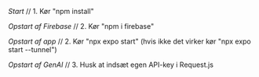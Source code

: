*Start*
// 1. Kør "npm install"

*Opstart af Firebase*
// 2. Kør "npm i firebase"

*Opstart af app*
// 2. Kør "npx expo start" (hvis ikke det virker kør "npx expo start --tunnel")

*Opstart af GenAI*
// 3. Husk at indsæt egen API-key i Request.js